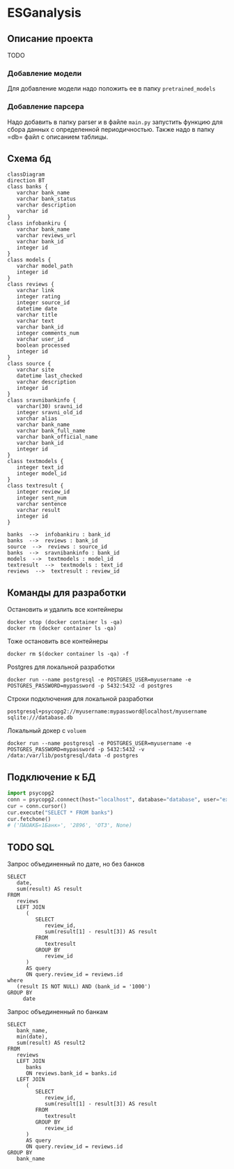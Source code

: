 # ESGanalysis
## Описание проекта
TODO
### Добавление модели
Для добавление модели надо положить ее в папку `pretrained_models`
### Добавление парсера
Надо добавить в папку parser и в файле `main.py` запустить функцию для сбора данных с определенной периодичностью. Также надо в папку =db= файл с описанием таблицы.
## Схема бд

``` mermaid
classDiagram
direction BT
class banks {
   varchar bank_name
   varchar bank_status
   varchar description
   varchar id
}
class infobankiru {
   varchar bank_name
   varchar reviews_url
   varchar bank_id
   integer id
}
class models {
   varchar model_path
   integer id
}
class reviews {
   varchar link
   integer rating
   integer source_id
   datetime date
   varchar title
   varchar text
   varchar bank_id
   integer comments_num
   varchar user_id
   boolean processed
   integer id
}
class source {
   varchar site
   datetime last_checked
   varchar description
   integer id
}
class sravnibankinfo {
   varchar(30) sravni_id
   integer sravni_old_id
   varchar alias
   varchar bank_name
   varchar bank_full_name
   varchar bank_official_name
   varchar bank_id
   integer id
}
class textmodels {
   integer text_id
   integer model_id
}
class textresult {
   integer review_id
   integer sent_num
   varchar sentence
   varchar result
   integer id
}

banks  -->  infobankiru : bank_id
banks  -->  reviews : bank_id
source  -->  reviews : source_id
banks  -->  sravnibankinfo : bank_id
models  -->  textmodels : model_id
textresult  -->  textmodels : text_id
reviews  -->  textresult : review_id
```
## Команды для разработки

Остановить и удалить все контейнеры
``` shell
docker stop (docker container ls -qa)
docker rm (docker container ls -qa)
```
Тоже остановить все контейнеры
```shell
docker rm $(docker container ls -qa) -f
```

Postgres для локальной разработки
``` shell
docker run --name postgresql -e POSTGRES_USER=myusername -e POSTGRES_PASSWORD=mypassword -p 5432:5432 -d postgres
```
Строки подключения для локальной разработки
```
postgresql+psycopg2://myusername:mypassword@localhost/myusername
sqlite:///database.db
```
Локальный докер с `voluem`
``` shell
docker run --name postgresql -e POSTGRES_USER=myusername -e POSTGRES_PASSWORD=mypassword -p 5432:5432 -v /data:/var/lib/postgresql/data -d postgres
```
## Подключение к БД

```python
import psycopg2
conn = psycopg2.connect(host="localhost", database="database", user="example", password="example", port=5432)
cur = conn.cursor()
cur.execute("SELECT * FROM banks")
cur.fetchone()
# ('ПАОАКБ«1Банк»', '2896', 'ОТЗ', None)
```

## TODO SQL
Запрос объединенный по дате, но без банков
``` postgresql
SELECT
   date,
   sum(result) AS result
FROM
   reviews
   LEFT JOIN
      (
         SELECT
            review_id,
            sum(result[1] - result[3]) AS result
         FROM
            textresult
         GROUP BY
            review_id
      )
      AS query
      ON query.review_id = reviews.id
where
   (result IS NOT NULL) AND (bank_id = '1000')
GROUP BY
     date
```
Запрос объединенный по банкам
``` postgresql
SELECT
   bank_name,
   min(date),
   sum(result) AS result2
FROM
   reviews
   LEFT JOIN
      banks
      ON reviews.bank_id = banks.id
   LEFT JOIN
      (
         SELECT
            review_id,
            sum(result[1] - result[3]) AS result
         FROM
            textresult
         GROUP BY
            review_id
      )
      AS query
      ON query.review_id = reviews.id
GROUP BY
   bank_name
```
